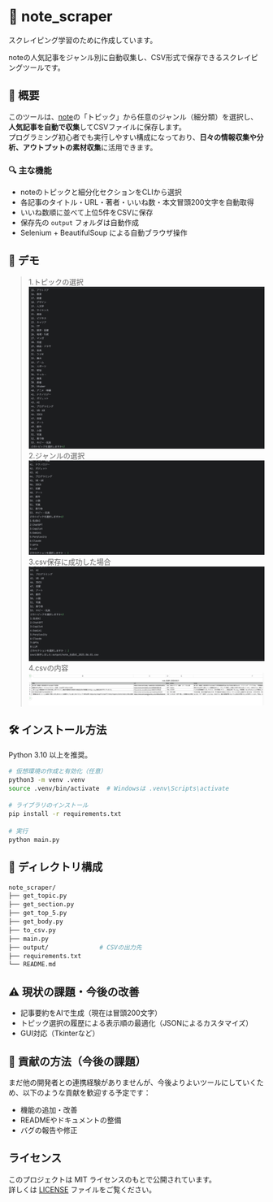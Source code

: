 # 📘 note_scraper

スクレイピング学習のために作成しています。

noteの人気記事をジャンル別に自動収集し、CSV形式で保存できるスクレイピングツールです。

## 📝 概要

このツールは、[note](https://note.com/)の「トピック」から任意のジャンル（細分類）を選択し、**人気記事を自動で収集**してCSVファイルに保存します。  
プログラミング初心者でも実行しやすい構成になっており、**日々の情報収集や分析、アウトプットの素材収集**に活用できます。

### 🔍 主な機能

- noteのトピックと細分化セクションをCLIから選択
- 各記事のタイトル・URL・著者・いいね数・本文冒頭200文字を自動取得
- いいね数順に並べて上位5件をCSVに保存
- 保存先の `output` フォルダは自動作成
- Selenium + BeautifulSoup による自動ブラウザ操作

## 📸 デモ

> 1.トピックの選択
![操作画面](docs/select_topic.png)
> 2.ジャンルの選択
![操作画面](docs/select_section.png)
> 3.csv保存に成功した場合
![操作画面](docs/success.png)
> 4.csvの内容
![操作画面](docs/csv.png)

## 🛠 インストール方法

Python 3.10 以上を推奨。

```bash
# 仮想環境の作成と有効化（任意）
python3 -m venv .venv
source .venv/bin/activate  # Windowsは .venv\Scripts\activate

# ライブラリのインストール
pip install -r requirements.txt

# 実行
python main.py
```
## 📂 ディレクトリ構成
```bash
note_scraper/
├── get_topic.py
├── get_section.py
├── get_top_5.py
├── get_body.py
├── to_csv.py
├── main.py
├── output/              # CSVの出力先
├── requirements.txt
└── README.md
```
## ⚠️ 現状の課題・今後の改善
- 記事要約をAIで生成（現在は冒頭200文字）
- トピック選択の履歴による表示順の最適化（JSONによるカスタマイズ）
- GUI対応（Tkinterなど）

## 🙌 貢献の方法（今後の課題）

まだ他の開発者との連携経験がありませんが、今後よりよいツールにしていくため、以下のような貢献を歓迎する予定です：

- 機能の追加・改善
- READMEやドキュメントの整備
- バグの報告や修正

## ライセンス

このプロジェクトは MIT ライセンスのもとで公開されています。  
詳しくは [LICENSE](./LICENSE) ファイルをご覧ください。

